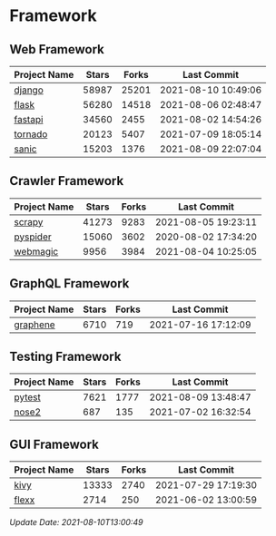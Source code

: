 # Framework

## Web Framework
| Project Name | Stars | Forks | Last Commit |
| ------------ | ----- | ----- | ----------- |
| [django](https://github.com/django/django) | 58987 | 25201 | 2021-08-10 10:49:06 |
| [flask](https://github.com/pallets/flask) | 56280 | 14518 | 2021-08-06 02:48:47 |
| [fastapi](https://github.com/tiangolo/fastapi) | 34560 | 2455 | 2021-08-02 14:54:26 |
| [tornado](https://github.com/tornadoweb/tornado) | 20123 | 5407 | 2021-07-09 18:05:14 |
| [sanic](https://github.com/sanic-org/sanic) | 15203 | 1376 | 2021-08-09 22:07:04 |

## Crawler Framework
| Project Name | Stars | Forks | Last Commit |
| ------------ | ----- | ----- | ----------- |
| [scrapy](https://github.com/scrapy/scrapy) | 41273 | 9283 | 2021-08-05 19:23:11 |
| [pyspider](https://github.com/binux/pyspider) | 15060 | 3602 | 2020-08-02 17:34:20 |
| [webmagic](https://github.com/code4craft/webmagic) | 9956 | 3984 | 2021-08-04 10:25:05 |

## GraphQL Framework
| Project Name | Stars | Forks | Last Commit |
| ------------ | ----- | ----- | ----------- |
| [graphene](https://github.com/graphql-python/graphene) | 6710 | 719 | 2021-07-16 17:12:09 |

## Testing Framework
| Project Name | Stars | Forks | Last Commit |
| ------------ | ----- | ----- | ----------- |
| [pytest](https://github.com/pytest-dev/pytest) | 7621 | 1777 | 2021-08-09 13:48:47 |
| [nose2](https://github.com/nose-devs/nose2) | 687 | 135 | 2021-07-02 16:32:54 |

## GUI Framework
| Project Name | Stars | Forks | Last Commit |
| ------------ | ----- | ----- | ----------- |
| [kivy](https://github.com/kivy/kivy) | 13333 | 2740 | 2021-07-29 17:19:30 |
| [flexx](https://github.com/flexxui/flexx) | 2714 | 250 | 2021-06-02 13:00:59 |

*Update Date: 2021-08-10T13:00:49*